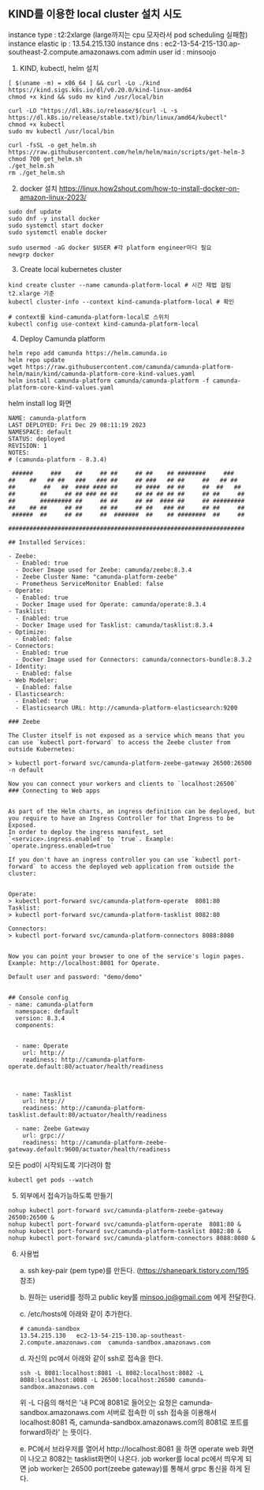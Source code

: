 ## KIND를 이용한 local cluster 설치 시도
instance type : t2:2xlarge (large까지는 cpu 모자라서 pod scheduling 실패함)
instance elastic ip  : 13.54.215.130
instance dns : ec2-13-54-215-130.ap-southeast-2.compute.amazonaws.com
admin user id : minsoojo

1. KIND, kubectl, helm 설치
```
[ $(uname -m) = x86_64 ] && curl -Lo ./kind https://kind.sigs.k8s.io/dl/v0.20.0/kind-linux-amd64
chmod +x kind && sudo mv kind /usr/local/bin

curl -LO "https://dl.k8s.io/release/$(curl -L -s https://dl.k8s.io/release/stable.txt)/bin/linux/amd64/kubectl"
chmod +x kubectl
sudo mv kubectl /usr/local/bin

curl -fsSL -o get_helm.sh https://raw.githubusercontent.com/helm/helm/main/scripts/get-helm-3
chmod 700 get_helm.sh
./get_helm.sh
rm ./get_helm.sh
```
2. docker 설치
https://linux.how2shout.com/how-to-install-docker-on-amazon-linux-2023/
```
sudo dnf update
sudo dnf -y install docker
sudo systemctl start docker
sudo systemctl enable docker

sudo usermod -aG docker $USER #각 platform engineer마다 필요
newgrp docker
```

3. Create local kubernetes cluster
```
kind create cluster --name camunda-platform-local # 시간 제법 걸림 t2.xlarge 기준
kubectl cluster-info --context kind-camunda-platform-local # 확인

# context를 kind-camunda-platform-local로 스위치
kubectl config use-context kind-camunda-platform-local
```

4. Deploy Camunda platform
```
helm repo add camunda https://helm.camunda.io
helm repo update
wget https://raw.githubusercontent.com/camunda/camunda-platform-helm/main/kind/camunda-platform-core-kind-values.yaml
helm install camunda-platform camunda/camunda-platform -f camunda-platform-core-kind-values.yaml
```

helm install log 화면
```
NAME: camunda-platform
LAST DEPLOYED: Fri Dec 29 08:11:19 2023
NAMESPACE: default
STATUS: deployed
REVISION: 1
NOTES:
# (camunda-platform - 8.3.4)

 ######     ###    ##     ## ##     ## ##    ## ########     ###
##    ##   ## ##   ###   ### ##     ## ###   ## ##     ##   ## ##
##        ##   ##  #### #### ##     ## ####  ## ##     ##  ##   ##
##       ##     ## ## ### ## ##     ## ## ## ## ##     ## ##     ##
##       ######### ##     ## ##     ## ##  #### ##     ## #########
##    ## ##     ## ##     ## ##     ## ##   ### ##     ## ##     ##
 ######  ##     ## ##     ##  #######  ##    ## ########  ##     ##

###################################################################

## Installed Services:

- Zeebe:
  - Enabled: true
  - Docker Image used for Zeebe: camunda/zeebe:8.3.4
  - Zeebe Cluster Name: "camunda-platform-zeebe"
  - Prometheus ServiceMonitor Enabled: false
- Operate:
  - Enabled: true
  - Docker Image used for Operate: camunda/operate:8.3.4
- Tasklist:
  - Enabled: true
  - Docker Image used for Tasklist: camunda/tasklist:8.3.4
- Optimize:
  - Enabled: false
- Connectors:
  - Enabled: true
  - Docker Image used for Connectors: camunda/connectors-bundle:8.3.2
- Identity:
  - Enabled: false
- Web Modeler:
  - Enabled: false
- Elasticsearch:
  - Enabled: true
  - Elasticsearch URL: http://camunda-platform-elasticsearch:9200

### Zeebe

The Cluster itself is not exposed as a service which means that you can use `kubectl port-forward` to access the Zeebe cluster from outside Kubernetes:

> kubectl port-forward svc/camunda-platform-zeebe-gateway 26500:26500 -n default

Now you can connect your workers and clients to `localhost:26500`
### Connecting to Web apps


As part of the Helm charts, an ingress definition can be deployed, but you require to have an Ingress Controller for that Ingress to be Exposed.
In order to deploy the ingress manifest, set `<service>.ingress.enabled` to `true`. Example: `operate.ingress.enabled=true`

If you don't have an ingress controller you can use `kubectl port-forward` to access the deployed web application from outside the cluster:


Operate:
> kubectl port-forward svc/camunda-platform-operate  8081:80
Tasklist:
> kubectl port-forward svc/camunda-platform-tasklist 8082:80

Connectors:
> kubectl port-forward svc/camunda-platform-connectors 8088:8080


Now you can point your browser to one of the service's login pages. Example: http://localhost:8081 for Operate.

Default user and password: "demo/demo"


## Console config
- name: camunda-platform
  namespace: default
  version: 8.3.4
  components:


  - name: Operate
    url: http://
    readiness: http://camunda-platform-operate.default:80/actuator/health/readiness



  - name: Tasklist
    url: http://
    readiness: http://camunda-platform-tasklist.default:80/actuator/health/readiness

  - name: Zeebe Gateway
    url: grpc://
    readiness: http://camunda-platform-zeebe-gateway.default:9600/actuator/health/readiness
```

모든 pod이 시작되도록 기다려야 함
```
kubectl get pods --watch
```

5. 외부에서 접속가능하도록 만들기

```
nohup kubectl port-forward svc/camunda-platform-zeebe-gateway 26500:26500 &
nohup kubectl port-forward svc/camunda-platform-operate  8081:80 &
nohup kubectl port-forward svc/camunda-platform-tasklist 8082:80 &
nohup kubectl port-forward svc/camunda-platform-connectors 8088:8080 &
```

6. 사용법

    a. ssh key-pair (pem type)를 만든다. (https://shanepark.tistory.com/195 참조)

    b. 원하는 userid를 정하고 public key를 minsoo.jo@gmail.com 에게 전달한다.

    c. /etc/hosts에 아래와 같이 추가한다.
    ```
    # camunda-sandbox
    13.54.215.130   ec2-13-54-215-130.ap-southeast-2.compute.amazonaws.com  camunda-sandbox.amazonaws.com
    ```

    d. 자신의 pc에서 아래와 같이 ssh로 접속을 한다.
    ```
    ssh -L 8081:localhost:8081 -L 8082:localhost:8082 -L 8088:localhost:8088 -L 26500:localhost:26500 camunda-sandbox.amazonaws.com
    ```
    위 -L 다음의 해석은 '내 PC에 8081로 들어오는 요청은 camunda-sandbox.amazonaws.com 서버로 접속한 이 ssh 접속을 이용해서 localhost:8081 즉, camunda-sandbox.amazonaws.com의 8081로 포트를 forward하라' 는 뜻이다.

    e. PC에서 브라우저를 열어서 http://localhost:8081 을 하면 operate web 화면이 나오고 8082는 tasklist화면이 나온다. job worker를 local pc에서 띄우게 되면 job worker는 26500 port(zeebe gateway)를 통해서 grpc 통신을 하게 된다.